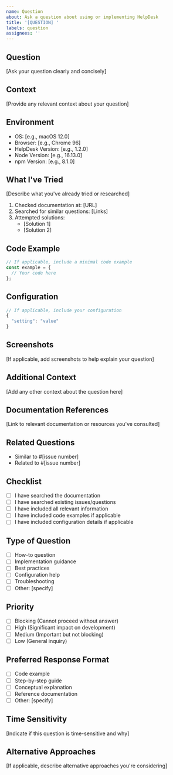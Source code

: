 ```yaml
---
name: Question
about: Ask a question about using or implementing HelpDesk
title: '[QUESTION] '
labels: question
assignees: ''
---
```


## Question

[Ask your question clearly and concisely]

## Context

[Provide any relevant context about your question]

## Environment

- OS: [e.g., macOS 12.0]
- Browser: [e.g., Chrome 96]
- HelpDesk Version: [e.g., 1.2.0]
- Node Version: [e.g., 16.13.0]
- npm Version: [e.g., 8.1.0]

## What I've Tried

[Describe what you've already tried or researched]

1. Checked documentation at: [URL]
2. Searched for similar questions: [Links]
3. Attempted solutions:
   - [Solution 1]
   - [Solution 2]

## Code Example

```javascript
// If applicable, include a minimal code example
const example = {
  // Your code here
};
```

## Configuration

```javascript
// If applicable, include your configuration
{
  "setting": "value"
}
```

## Screenshots

[If applicable, add screenshots to help explain your question]

## Additional Context

[Add any other context about the question here]

## Documentation References

[Link to relevant documentation or resources you've consulted]

## Related Questions

- Similar to #[issue number]
- Related to #[issue number]

## Checklist

- [ ] I have searched the documentation
- [ ] I have searched existing issues/questions
- [ ] I have included all relevant information
- [ ] I have included code examples if applicable
- [ ] I have included configuration details if applicable

## Type of Question

- [ ] How-to question
- [ ] Implementation guidance
- [ ] Best practices
- [ ] Configuration help
- [ ] Troubleshooting
- [ ] Other: [specify]

## Priority

- [ ] Blocking (Cannot proceed without answer)
- [ ] High (Significant impact on development)
- [ ] Medium (Important but not blocking)
- [ ] Low (General inquiry)

## Preferred Response Format

- [ ] Code example
- [ ] Step-by-step guide
- [ ] Conceptual explanation
- [ ] Reference documentation
- [ ] Other: [specify]

## Time Sensitivity

[Indicate if this question is time-sensitive and why]

## Alternative Approaches

[If applicable, describe alternative approaches you're considering]
